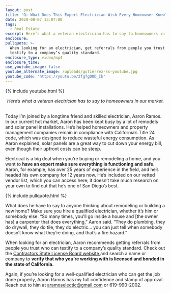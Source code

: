 ```yaml
---
layout: post
title: 'Q: What Does This Expert Electrician Wish Every Homeowner Knew?'
date: 2020-08-07 13:07:00
tags:
  - Real Estate
excerpt: Here’s what a veteran electrician has to say to homeowners in our market.
enclosure:
pullquote: >-
  When looking for an electrician, get referrals from people you trust who can
  testify to a company’s quality standard.
enclosure_type: video/mp4
enclosure_time:
use_youtube_image: false
youtube_alternate_image: /uploads/gutierrez-ss-youtube.jpg
youtube_code: 'https://youtu.be/2fgfgDOD_Ik'
---
```


{% include youtube.html %}

<center><em>Here&rsquo;s what a veteran electrician has to say to homeowners in our market.</em></center>

<br>Today I’m joined by a longtime friend and skilled electrician, Aaron Ramos. In our current hot market, Aaron has been kept busy by a lot of remodels and solar panel installations. He’s helped homeowners and property management companies remain in compliance with California’s Title 24 code, which was designed to reduce wasteful energy consumption. As Aaron explained, solar panels are a great way to cut down your energy bill, even though their upfront costs can be steep. &nbsp;

Electrical is a big deal when you’re buying or remodeling a home, and you want to **have an expert make sure everything is functioning and safe.** Aaron, for example, has over 25 years of experience in the field, and he’s headed his own company for 12 years now. He’s included on our vetted vendor list, which you can access here; it doesn’t take much research on your own to find out that he’s one of San Diego’s best.&nbsp;

{% include pullquote.html %}

What does he have to say to anyone thinking about remodeling or building a new home? Make sure you hire a qualified electrician, whether it’s him or somebody else. “So many times, you'll go inside a house and \[the owner has\] a carpenter that does everything,” Aaron said. “They do plumbing, they do drywall, they do tile, they do electric… you can just tell when somebody doesn’t know what they’re doing, and that’s a fire hazard.”&nbsp;

When looking for an electrician, Aaron recommends getting referrals from people you trust who can testify to a company’s quality standard. Check out the <u><a target="_blank" rel="noopener" href="https://www.cslb.ca.gov/">Contractors State License Board website</a> </u>and search a name or company to **verify that who you’re working with is licensed and bonded in the state of California.&nbsp;**

Again, if you’re looking for a well-qualified electrician who can get the job done properly, Aaron Ramos has my full confidence and stamp of approval. Reach out to him at [aramoselectic@gmail.com](mailto:aramoselectic@gmail.com) or 619-990-2002.&nbsp;